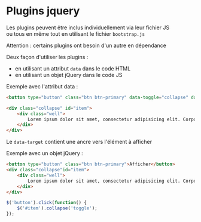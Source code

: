 # Plugins jquery

Les plugins peuvent être inclus individuellement via leur fichier JS  
ou tous en même tout en utilisant le fichier `bootstrap.js`

Attention : certains plugins ont besoin d'un autre en dépendance

Deux façon d'utiliser les plugins :

- en utilisant un attribut `data` dans le code HTML
- en utilisant un objet jQuery dans le code JS

Exemple avec l'attribut data :

```html
<button type="button" class="btn btn-primary" data-toggle="collapse" data-target="#item">Afficher</button>

<div class="collapse" id="item">
    <div class="well">
        Lorem ipsum dolor sit amet, consectetur adipisicing elit. Corporis quis illo sunt, cumque voluptate consequuntur minus, blanditiis reiciendis suscipit asperiores. Quisquam eligendi aut quo et saepe sint, temporibus repellendus quas?
    </div>
</div>
```

Le `data-target` contient une ancre vers l'élément à afficher

Exemple avec un objet jQuery :

```html
<button type="button" class="btn btn-primary">Afficher</button>
<div class="collapse"id="item">
    <div class="well">
        Lorem ipsum dolor sit amet, consectetur adipisicing elit. Corporis quis illo sunt, cumque voluptate consequuntur minus, blanditiis reiciendis suscipit asperiores. Quisquam eligendi aut quo et saepesint,temporibus repellendus quas?
    </div>
</div>
```

```jsx
$('button').click(function() {
	$('#item').collapse('toggle');
});
```
